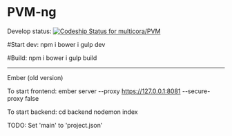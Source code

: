 # PVM-ng

Develop status:
[ ![Codeship Status for multicora/PVM](https://app.codeship.com/projects/39c39490-a037-0134-9a05-46399cbb4b77/status?branch=develop)](https://app.codeship.com/projects/189646)

#Start dev:
  npm i
  bower i
  gulp dev

#Build:
  npm i
  bower i
  gulp build


-------------

Ember (old version)

To start frontend:
  ember server --proxy https://127.0.0.1:8081 --secure-proxy false

To start backend:
  cd backend
  nodemon index

TODO:
  Set 'main' to 'project.json'
